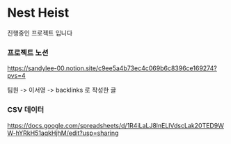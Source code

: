 # Nest Heist

진행중인 프로젝트 입니다

### 프로젝트 노션
https://sandylee-00.notion.site/c9ee5a4b73ec4c069b6c8396ce169274?pvs=4

팀원 -> 이서영 -> backlinks 로 작성한 글 

### CSV 데이터
https://docs.google.com/spreadsheets/d/1R4iLaLJ8lnELlVdscLak20TED9WW-hYRkH51aqkHjhM/edit?usp=sharing
